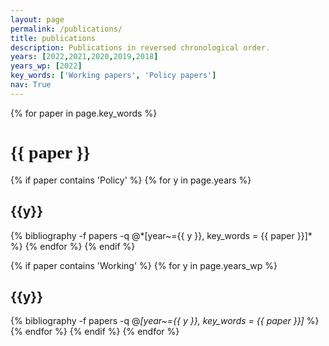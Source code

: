 ```yaml
---
layout: page
permalink: /publications/
title: publications
description: Publications in reversed chronological order.
years: [2022,2021,2020,2019,2018]
years_wp: [2022]
key_words: ['Working papers', 'Policy papers']
nav: True
---
```


<div class="publications">

{% for paper in page.key_words %}
  <h1 class="title" style="font-family:'Playfair Display', serif">{{ paper }}</h1>
  {% if paper contains 'Policy' %}
    {% for y in page.years %}
      <h2 class="year">{{y}}</h2>
      {% bibliography -f papers -q @*[year~={{ y }}, key_words = {{ paper }}]* %}
    {% endfor %}
  {% endif %}

  {% if paper contains 'Working' %}
    {% for y in page.years_wp %}
      <h2 class="year">{{y}}</h2>
      {% bibliography -f papers -q @*[year~={{ y }}, key_words = {{ paper }}]* %}
    {% endfor %}
  {% endif %}
{% endfor %}

</div>
